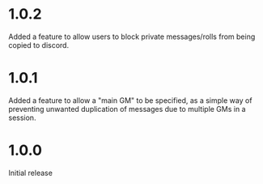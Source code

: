 # 1.0.2
Added a feature to allow users to block private messages/rolls from being copied to discord.

# 1.0.1
Added a feature to allow a "main GM" to be specified, as a simple way of preventing unwanted duplication of messages due to multiple GMs in a session.

# 1.0.0
Initial release
